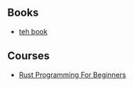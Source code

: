 ## Books

* [teh book](https://doc.rust-lang.org/book/)

## Courses

* [Rust Programming For Beginners](https://www.udemy.com/course/rust-coding-for-beginners/)
